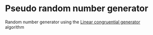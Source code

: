 # Pseudo random number generator
Random number generator using the [Linear congruential generator](https://en.wikipedia.org/wiki/Linear_congruential_generator) algorithm
